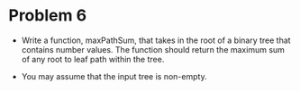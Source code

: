 # Problem 6

- Write a function, maxPathSum, that takes in the root of a binary tree that contains number values. The function should return the maximum sum of any root to leaf path within the tree.

- You may assume that the input tree is non-empty.
